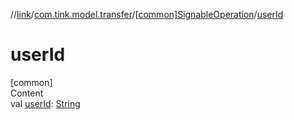 //[link](../../index.md)/[com.tink.model.transfer](../index.md)/[[common]SignableOperation](index.md)/[userId](user-id.md)



# userId  
[common]  
Content  
val [userId](user-id.md): [String](https://kotlinlang.org/api/latest/jvm/stdlib/kotlin/-string/index.html)  



